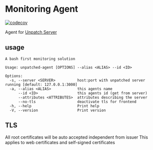 # Monitoring Agent

[![codecov](https://codecov.io/gh/apimeister/unpatched-agent/branch/main/graph/badge.svg?token=98HDNPU1IZ)](https://codecov.io/gh/apimeister/unpatched-agent)

Agent for [Unpatch Server](https://github.com/apimeister/unpatched-server)

## usage

```shell
A bash first monitoring solution

Usage: unpatched-agent [OPTIONS] --alias <ALIAS> --id <ID>

Options:
  -s, --server <SERVER>          host:port with unpatched server running [default: 127.0.0.1:3000]
  -a, --alias <ALIAS>            this agents name
      --id <ID>                  this agents id (get from server)
      --attributes <ATTRIBUTES>  attributes describing the server
      --no-tls                   deactivate tls for frontend
  -h, --help                     Print help
  -V, --version                  Print version
```

## TLS

All root certificates will be auto accepted independent from issuer
This applies to web certificates and self-signed certificates
